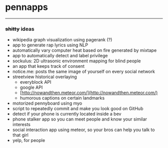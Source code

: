 # pennapps
---
### ~~shitty~~ ideas
* wikipedia graph visualization using pagerank (?)
* app to generate rap lyrics using NLP
 * automatically vary computer heat based on fire generated by mixtape
* app to automatically detect and label privilege
* sockulus: 2D ultrasonic environment mapping for blind people
* an app that keeps track of consent
* notice.me: posts the same image of yourself on every social network
* streetview historical overlaying
  * everyblock API
  * google API
  * [http://nowandthen.meteor.com/](http://nowandthen.meteor.com/)
  * humorous captions on certain landmarks
* motorized pennyboard using myo
* script to repeatedly commit and make you look good on GitHub
* detect if your phone is currently located inside a bev
* phone stalker app so you can meet people and know your similar interests
* social interaction app using meteor, so your bros can help you talk to that girl
* yelp, for people
